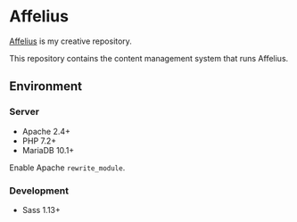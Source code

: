 # Affelius

[Affelius](https://affeli.us) is my creative repository.

This repository contains the content management system that runs Affelius.

## Environment

### Server

* Apache 2.4+
* PHP 7.2+
* MariaDB 10.1+

Enable Apache `rewrite_module`.

### Development

* Sass 1.13+